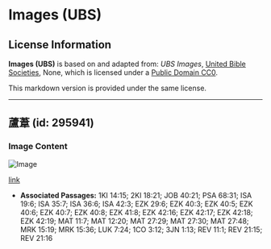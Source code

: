 # Images (UBS)

## License Information

**Images (UBS)** is based on and adapted from: _UBS Images_, [United Bible Societies](https://unitedbiblesocieties.org/), None, which is licensed under a [Public Domain CC0](https://creativecommons.org/public-domain/cc0/).

This markdown version is provided under the same license.



--------------------------------

## 蘆葦 (id: 295941)

### Image Content

![Image](https://cdn.aquifer.bible/aquifer-content/resources/Media/WEB-0752_reed.jpg)

[link](https://cdn.aquifer.bible/aquifer-content/resources/Media/WEB-0752_reed.jpg)

* **Associated Passages:** 1KI 14:15; 2KI 18:21; JOB 40:21; PSA 68:31; ISA 19:6; ISA 35:7; ISA 36:6; ISA 42:3; EZK 29:6; EZK 40:3; EZK 40:5; EZK 40:6; EZK 40:7; EZK 40:8; EZK 41:8; EZK 42:16; EZK 42:17; EZK 42:18; EZK 42:19; MAT 11:7; MAT 12:20; MAT 27:29; MAT 27:30; MAT 27:48; MRK 15:19; MRK 15:36; LUK 7:24; 1CO 3:12; 3JN 1:13; REV 11:1; REV 21:15; REV 21:16

